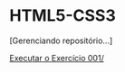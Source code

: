 # HTML5-CSS3
 
[Gerenciando repositório...]

<a href="https://luansantosoliveira.github.io/HTML5-CSS3/exercicios/ex001/index.html">Executar o Exercício 001/<a>
